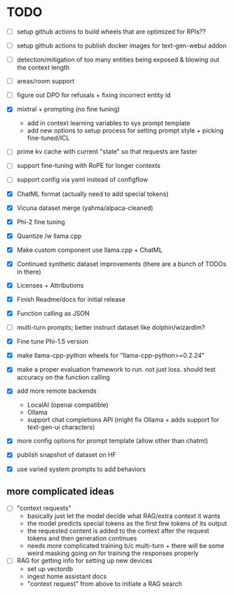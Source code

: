 # TODO
- [ ] setup github actions to build wheels that are optimized for RPIs??
- [ ] setup github actions to publish docker images for text-gen-webui addon
- [ ] detection/mitigation of too many entities being exposed & blowing out the context length
- [ ] areas/room support  
- [ ] figure out DPO for refusals + fixing incorrect entity id  
- [x] mixtral + prompting (no fine tuning)  
    - add in context learning variables to sys prompt template
    - add new options to setup process for setting prompt style + picking fine-tuned/ICL  
- [ ] prime kv cache with current "state" so that requests are faster  
- [ ] support fine-tuning with RoPE for longer contexts  
- [ ] support config via yaml instead of configflow
- [x] ChatML format (actually need to add special tokens)  
- [x] Vicuna dataset merge (yahma/alpaca-cleaned)  
- [x] Phi-2 fine tuning  
- [x] Quantize /w llama.cpp  
- [x] Make custom component use llama.cpp + ChatML  
- [x] Continued synthetic dataset improvements (there are a bunch of TODOs in there)  
- [x] Licenses + Attributions  
- [x] Finish Readme/docs for initial release  
- [x] Function calling as JSON  
- [ ] multi-turn prompts; better instruct dataset like dolphin/wizardlm?  
- [x] Fine tune Phi-1.5 version  
- [x] make llama-cpp-python wheels for "llama-cpp-python>=0.2.24"  
- [x] make a proper evaluation framework to run. not just loss. should test accuracy on the function calling  
- [x] add more remote backends  
    - LocalAI (openai compatible)  
    - Ollama  
    - support chat completions API (might fix Ollama + adds support for text-gen-ui characters)
- [x] more config options for prompt template (allow other than chatml)  
- [x] publish snapshot of dataset on HF  
- [x] use varied system prompts to add behaviors  


## more complicated ideas
- [ ] "context requests"  
    - basically just let the model decide what RAG/extra context it wants  
    - the model predicts special tokens as the first few tokens of its output  
    - the requested content is added to the context after the request tokens and then generation continues  
    - needs more complicated training b/c multi-turn + there will be some weird masking going on for training the responses properly  
- [ ] RAG for getting info for setting up new devices  
    - set up vectordb  
    - ingest home assistant docs  
    - "context request" from above to initiate a RAG search  
